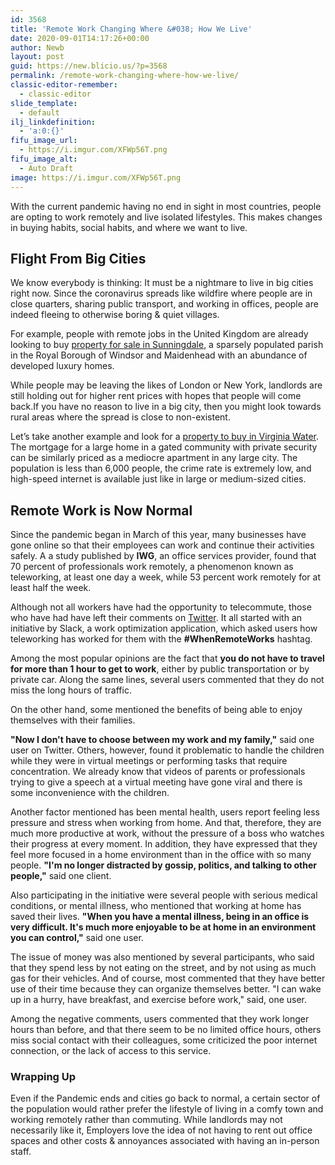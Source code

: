 ```yaml
---
id: 3568
title: 'Remote Work Changing Where &#038; How We Live'
date: 2020-09-01T14:17:26+00:00
author: Newb
layout: post
guid: https://new.blicio.us/?p=3568
permalink: /remote-work-changing-where-how-we-live/
classic-editor-remember:
  - classic-editor
slide_template:
  - default
ilj_linkdefinition:
  - 'a:0:{}'
fifu_image_url:
  - https://i.imgur.com/XFWp56T.png
fifu_image_alt:
  - Auto Draft
image: https://i.imgur.com/XFWp56T.png
---
```

With the current pandemic having no end in sight in most countries, people are opting to work remotely and live isolated lifestyles. This makes changes in buying habits, social habits, and where we want to live.

## Flight From Big Cities

We know everybody is thinking: It must be a nightmare to live in big cities right now. Since the coronavirus spreads like wildfire where people are in close quarters, sharing public transport, and working in offices, people are indeed fleeing to otherwise boring & quiet villages.

For example, people with remote jobs in the United Kingdom are already looking to buy [property for sale in Sunningdale](https://www.bartonwyatt.co.uk/sales/?location=Sunninghill,%20Ascot,%20Berkshire&location_id=50256), a sparsely populated parish in the Royal Borough of Windsor and Maidenhead with an abundance of developed luxury homes.

While people may be leaving the likes of London or New York, landlords are still holding out for higher rent prices with hopes that people will come back.If you have no reason to live in a big city, then you might look towards rural areas where the spread is close to non-existent.

Let’s take another example and look for a [property to buy in Virginia Water](https://www.bartonwyatt.co.uk/rentals/?location=Virginia%20Water,%20Surrey&location_id=54412). The mortgage for a large home in a gated community with private security can be similarly priced as a mediocre apartment in any large city. The population is less than 6,000 people, the crime rate is extremely low, and high-speed internet is available just like in large or medium-sized cities.

## Remote Work is Now Normal

Since the pandemic began in March of this year, many businesses have gone online so that their employees can work and continue their activities safely. A a study published by **IWG**, an office services provider, found that 70 percent of professionals work remotely, a phenomenon known as teleworking, at least one day a week, while 53 percent work remotely for at least half the week.

Although not all workers have had the opportunity to telecommute, those who have had have left their comments on [Twitter](https://new.blicio.us/how-to-promote-your-startup-using-twitter/). It all started with an initiative by Slack, a work optimization application, which asked users how teleworking has worked for them with the **#WhenRemoteWorks** hashtag.

Among the most popular opinions are the fact that **you do not have to travel for more than 1 hour to get to work**, either by public transportation or by private car. Along the same lines, several users commented that they do not miss the long hours of traffic.

On the other hand, some mentioned the benefits of being able to enjoy themselves with their families. 

**"Now I don't have to choose between my work and my family,"** said one user on Twitter. Others, however, found it problematic to handle the children while they were in virtual meetings or performing tasks that require concentration. We already know that videos of parents or professionals trying to give a speech at a virtual meeting have gone viral and there is some inconvenience with the children.

Another factor mentioned has been mental health, users report feeling less pressure and stress when working from home. And that, therefore, they are much more productive at work, without the pressure of a boss who watches their progress at every moment. In addition, they have expressed that they feel more focused in a home environment than in the office with so many people. **"I'm no longer distracted by gossip, politics, and talking to other people,"** said one client.

Also participating in the initiative were several people with serious medical conditions, or mental illness, who mentioned that working at home has saved their lives. **"When you have a mental illness, being in an office is very difficult. It's much more enjoyable to be at home in an environment you can control,"** said one user.

The issue of money was also mentioned by several participants, who said that they spend less by not eating on the street, and by not using as much gas for their vehicles. And of course, most commented that they have better use of their time because they can organize themselves better. "I can wake up in a hurry, have breakfast, and exercise before work," said, one user.

Among the negative comments, users commented that they work longer hours than before, and that there seem to be no limited office hours, others miss social contact with their colleagues, some criticized the poor internet connection, or the lack of access to this service.

### Wrapping Up

Even if the Pandemic ends and cities go back to normal, a certain sector of the population would rather prefer the lifestyle of living in a comfy town and working remotely rather than commuting. While landlords may not necessarily like it, Employers love the idea of not having to rent out office spaces and other costs & annoyances associated with having an in-person staff.
